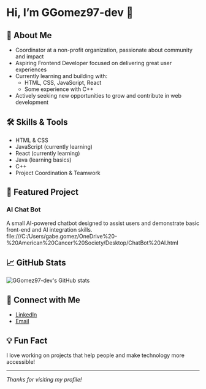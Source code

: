 # Hi, I’m GGomez97-dev 👋

## 🌟 About Me
- Coordinator at a non-profit organization, passionate about community and impact
- Aspiring Frontend Developer focused on delivering great user experiences
- Currently learning and building with:
  - HTML, CSS, JavaScript, React
  - Some experience with C++
- Actively seeking new opportunities to grow and contribute in web development

## 🛠️ Skills & Tools
- HTML & CSS
- JavaScript (currently learning)
- React (currently learning)
- Java (learning basics)
- C++
- Project Coordination & Teamwork

## 🚀 Featured Project
### AI Chat Bot
A small AI-powered chatbot designed to assist users and demonstrate basic front-end and AI integration skills.  
file:///C:/Users/gabe.gomez/OneDrive%20-%20American%20Cancer%20Society/Desktop/ChatBot%20AI.html <!-- Replace # with your repo link or update once published -->

## 📈 GitHub Stats
![GGomez97-dev's GitHub stats](https://github-readme-stats.vercel.app/api?username=GGomez97-dev&show_icons=true&theme=radical)

## 🤝 Connect with Me
- [LinkedIn](https://www.linkedin.com/in/your-linkedin) <!-- Update with your actual LinkedIn -->
- [Email](mailto:your@email.com) <!-- Update with your actual email -->

## 💡 Fun Fact
I love working on projects that help people and make technology more accessible!

---

_Thanks for visiting my profile!_
